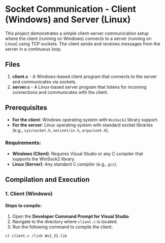 # Socket Communication - Client (Windows) and Server (Linux)

This project demonstrates a simple client-server communication setup where the client (running on Windows) connects to a server (running on Linux) using TCP sockets. The client sends and receives messages from the server in a continuous loop.

## Files

1. **client.c** - A Windows-based client program that connects to the server and communicates via sockets.
2. **server.c** - A Linux-based server program that listens for incoming connections and communicates with the client.

## Prerequisites

- **For the client**: Windows operating system with `WinSock2` library support.
- **For the server**: Linux operating system with standard socket libraries (e.g., `sys/socket.h`, `netinet/in.h`, `arpa/inet.h`).

### Requirements:
- **Windows (Client)**: Requires Visual Studio or any C compiler that supports the WinSock2 library.
- **Linux (Server)**: Any standard C compiler (e.g., `gcc`).

## Compilation and Execution

### 1. **Client (Windows)**

#### Steps to compile:
1. Open the **Developer Command Prompt for Visual Studio**.
2. Navigate to the directory where `client.c` is located.
3. Run the following command to compile the client:

```bash
cl client.c /link Ws2_32.lib
